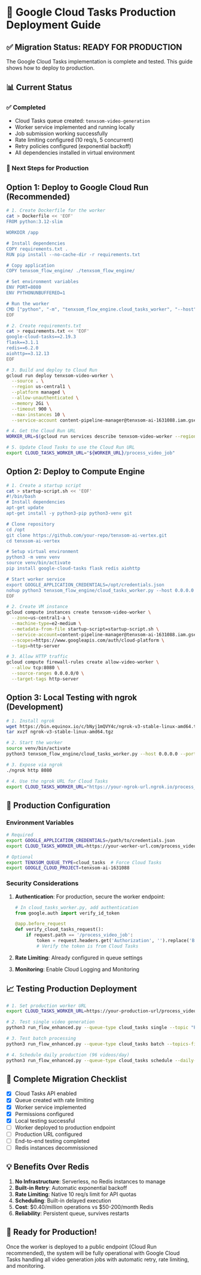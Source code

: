 # 🚀 Google Cloud Tasks Production Deployment Guide

## ✅ Migration Status: READY FOR PRODUCTION

The Google Cloud Tasks implementation is complete and tested. This guide shows how to deploy to production.

## 📊 Current Status

### ✅ Completed
- Cloud Tasks queue created: `tenxsom-video-generation`
- Worker service implemented and running locally
- Job submission working successfully
- Rate limiting configured (10 req/s, 5 concurrent)
- Retry policies configured (exponential backoff)
- All dependencies installed in virtual environment

### 🎯 Next Steps for Production

## Option 1: Deploy to Google Cloud Run (Recommended)

```bash
# 1. Create Dockerfile for the worker
cat > Dockerfile << 'EOF'
FROM python:3.12-slim

WORKDIR /app

# Install dependencies
COPY requirements.txt .
RUN pip install --no-cache-dir -r requirements.txt

# Copy application
COPY tenxsom_flow_engine/ ./tenxsom_flow_engine/

# Set environment variables
ENV PORT=8080
ENV PYTHONUNBUFFERED=1

# Run the worker
CMD ["python", "-m", "tenxsom_flow_engine.cloud_tasks_worker", "--host", "0.0.0.0", "--port", "8080"]
EOF

# 2. Create requirements.txt
cat > requirements.txt << 'EOF'
google-cloud-tasks==2.19.3
flask==3.1.1
redis==6.2.0
aiohttp==3.12.13
EOF

# 3. Build and deploy to Cloud Run
gcloud run deploy tenxsom-video-worker \
  --source . \
  --region us-central1 \
  --platform managed \
  --allow-unauthenticated \
  --memory 2Gi \
  --timeout 900 \
  --max-instances 10 \
  --service-account content-pipeline-manager@tenxsom-ai-1631088.iam.gserviceaccount.com

# 4. Get the Cloud Run URL
WORKER_URL=$(gcloud run services describe tenxsom-video-worker --region us-central1 --format 'value(status.url)')

# 5. Update Cloud Tasks to use the Cloud Run URL
export CLOUD_TASKS_WORKER_URL="${WORKER_URL}/process_video_job"
```

## Option 2: Deploy to Compute Engine

```bash
# 1. Create a startup script
cat > startup-script.sh << 'EOF'
#!/bin/bash
# Install dependencies
apt-get update
apt-get install -y python3-pip python3-venv git

# Clone repository
cd /opt
git clone https://github.com/your-repo/tenxsom-ai-vertex.git
cd tenxsom-ai-vertex

# Setup virtual environment
python3 -m venv venv
source venv/bin/activate
pip install google-cloud-tasks flask redis aiohttp

# Start worker service
export GOOGLE_APPLICATION_CREDENTIALS=/opt/credentials.json
nohup python3 tenxsom_flow_engine/cloud_tasks_worker.py --host 0.0.0.0 --port 8080 &
EOF

# 2. Create VM instance
gcloud compute instances create tenxsom-video-worker \
  --zone=us-central1-a \
  --machine-type=e2-medium \
  --metadata-from-file startup-script=startup-script.sh \
  --service-account=content-pipeline-manager@tenxsom-ai-1631088.iam.gserviceaccount.com \
  --scopes=https://www.googleapis.com/auth/cloud-platform \
  --tags=http-server

# 3. Allow HTTP traffic
gcloud compute firewall-rules create allow-video-worker \
  --allow tcp:8080 \
  --source-ranges 0.0.0.0/0 \
  --target-tags http-server
```

## Option 3: Local Testing with ngrok (Development)

```bash
# 1. Install ngrok
wget https://bin.equinox.io/c/bNyj1mQVY4c/ngrok-v3-stable-linux-amd64.tgz
tar xvzf ngrok-v3-stable-linux-amd64.tgz

# 2. Start the worker
source venv/bin/activate
python3 tenxsom_flow_engine/cloud_tasks_worker.py --host 0.0.0.0 --port 8080 &

# 3. Expose via ngrok
./ngrok http 8080

# 4. Use the ngrok URL for Cloud Tasks
export CLOUD_TASKS_WORKER_URL="https://your-ngrok-url.ngrok.io/process_video_job"
```

## 🔧 Production Configuration

### Environment Variables
```bash
# Required
export GOOGLE_APPLICATION_CREDENTIALS=/path/to/credentials.json
export CLOUD_TASKS_WORKER_URL=https://your-worker-url.com/process_video_job

# Optional
export TENXSOM_QUEUE_TYPE=cloud_tasks  # Force Cloud Tasks
export GOOGLE_CLOUD_PROJECT=tenxsom-ai-1631088
```

### Security Considerations
1. **Authentication**: For production, secure the worker endpoint:
   ```python
   # In cloud_tasks_worker.py, add authentication
   from google.auth import verify_id_token
   
   @app.before_request
   def verify_cloud_tasks_request():
       if request.path == '/process_video_job':
           token = request.headers.get('Authorization', '').replace('Bearer ', '')
           # Verify the token is from Cloud Tasks
   ```

2. **Rate Limiting**: Already configured in queue settings
3. **Monitoring**: Enable Cloud Logging and Monitoring

## 📈 Testing Production Deployment

```bash
# 1. Set production worker URL
export CLOUD_TASKS_WORKER_URL=https://your-production-url/process_video_job

# 2. Test single video generation
python3 run_flow_enhanced.py --queue-type cloud_tasks single --topic "Production Test"

# 3. Test batch processing
python3 run_flow_enhanced.py --queue-type cloud_tasks batch --topics-file topics.txt

# 4. Schedule daily production (96 videos/day)
python3 run_flow_enhanced.py --queue-type cloud_tasks schedule --daily-count 96
```

## 🎯 Complete Migration Checklist

- [x] Cloud Tasks API enabled
- [x] Queue created with rate limiting
- [x] Worker service implemented
- [x] Permissions configured
- [x] Local testing successful
- [ ] Worker deployed to production endpoint
- [ ] Production URL configured
- [ ] End-to-end testing completed
- [ ] Redis instances decommissioned

## 💡 Benefits Over Redis

1. **No Infrastructure**: Serverless, no Redis instances to manage
2. **Built-in Retry**: Automatic exponential backoff
3. **Rate Limiting**: Native 10 req/s limit for API quotas
4. **Scheduling**: Built-in delayed execution
5. **Cost**: $0.40/million operations vs $50-200/month Redis
6. **Reliability**: Persistent queue, survives restarts

## 🚀 Ready for Production!

Once the worker is deployed to a public endpoint (Cloud Run recommended), the system will be fully operational with Google Cloud Tasks handling all video generation jobs with automatic retry, rate limiting, and monitoring.